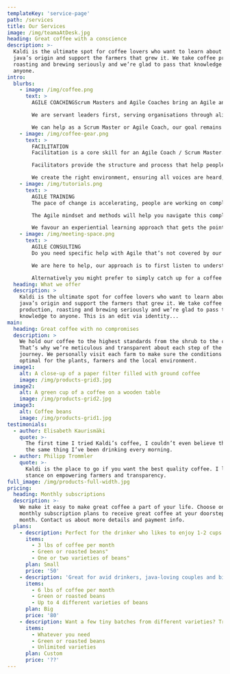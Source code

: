 ```yaml
---
templateKey: 'service-page'
path: /services
title: Our Services
image: /img/teamaAtDesk.jpg
heading: Great coffee with a conscience
description: >-
  Kaldi is the ultimate spot for coffee lovers who want to learn about their
  java’s origin and support the farmers that grew it. We take coffee production,
  roasting and brewing seriously and we’re glad to pass that knowledge to
  anyone.
intro:
  blurbs:
    - image: /img/coffee.png
      text: >
        AGILE COACHINGScrum Masters and Agile Coaches bring an Agile and Lean mindset coupled with a depth of skills and on the ground experiences. They help teach, mentor, coach and facilitate organisations, product owners and teams through their journey towards greater business agility.

        We are servant leaders first, serving organisations through aligning on a shared purpose, raising awareness of what is trying to happen and working with people to co-create successful change.

        We can help as a Scrum Master or Agile Coach, our goal remains to support the growth of your people and organisation so that you are self sufficient so we are no longer needed. Get in touch to explore further how we can help.
    - image: /img/coffee-gear.png
      text: >
        FACILITATION
        Facilitation is a core skill for an Agile Coach / Scrum Master. We have facilitated hundreds of workshops over many years, from Inceptions that kick off new work with large groups to Sprint Retrospectives for small agile teams.

        Facilitators provide the structure and process that help people engage and accomplish their task or goal. We stay neutral on content, drawing that from the participants.

        We create the right environment, ensuring all voices are heard, the energy and momentum is maintained and help the group in reaching consensus and making decisions. If you need help to facilitate an upcoming workshop or Agile event please reach out.
    - image: /img/tutorials.png
      text: >
        AGILE TRAINING
        The pace of change is accelerating, people are working on complex problems and dealing with increasing uncertainty. The need to learn, adapt, innovate and deliver value sooner has never been more pressing.

        The Agile mindset and methods will help you navigate this complexity,  welcoming change and reducing your time to market. Our training gives you the knowledge you need to get started, we can also customise training specific to your organisation.

        We favour an experiential learning approach that gets the point home whilst providing a enjoyable learning experience.
    - image: /img/meeting-space.png
      text: >
        AGILE CONSULTING
        Do you need specific help with Agile that’s not covered by our other Services? You may want some specific advice, it might relate to problems you are experiencing or improvements you are seeking. Perhaps you already have Agile working well in technology with a few small teams, now you want to explore how to scale that to achieve greater business agility.

        We are here to help, our approach is to first listen to understand, remaining curious about where you are at and what is looking to happen. Together we can explore what support might be needed and how we can help.

        Alternatively you might prefer to simply catch up for a coffee and have a chat, maybe one casual conversation is all that’s needed. Get in touch, we love our coffee!
  heading: What we offer
  description: >
    Kaldi is the ultimate spot for coffee lovers who want to learn about their
    java’s origin and support the farmers that grew it. We take coffee
    production, roasting and brewing seriously and we’re glad to pass that
    knowledge to anyone. This is an edit via identity...
main:
  heading: Great coffee with no compromises
  description: >
    We hold our coffee to the highest standards from the shrub to the cup.
    That’s why we’re meticulous and transparent about each step of the coffee’s
    journey. We personally visit each farm to make sure the conditions are
    optimal for the plants, farmers and the local environment.
  image1:
    alt: A close-up of a paper filter filled with ground coffee
    image: /img/products-grid3.jpg
  image2:
    alt: A green cup of a coffee on a wooden table
    image: /img/products-grid2.jpg
  image3:
    alt: Coffee beans
    image: /img/products-grid1.jpg
testimonials:
  - author: Elisabeth Kaurismäki
    quote: >-
      The first time I tried Kaldi’s coffee, I couldn’t even believe that was
      the same thing I’ve been drinking every morning.
  - author: Philipp Trommler
    quote: >-
      Kaldi is the place to go if you want the best quality coffee. I love their
      stance on empowering farmers and transparency.
full_image: /img/products-full-width.jpg
pricing:
  heading: Monthly subscriptions
  description: >-
    We make it easy to make great coffee a part of your life. Choose one of our
    monthly subscription plans to receive great coffee at your doorstep each
    month. Contact us about more details and payment info.
  plans:
    - description: Perfect for the drinker who likes to enjoy 1-2 cups per day.
      items:
        - 3 lbs of coffee per month
        - Green or roasted beans"
        - One or two varieties of beans"
      plan: Small
      price: '50'
    - description: 'Great for avid drinkers, java-loving couples and bigger crowds'
      items:
        - 6 lbs of coffee per month
        - Green or roasted beans
        - Up to 4 different varieties of beans
      plan: Big
      price: '80'
    - description: Want a few tiny batches from different varieties? Try our custom plan
      items:
        - Whatever you need
        - Green or roasted beans
        - Unlimited varieties
      plan: Custom
      price: '??'
---
```

